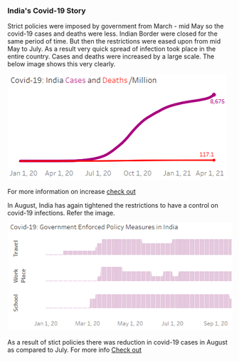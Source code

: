 ### India's Covid-19 Story

Strict policies were imposed by government from March - mid May so the covid-19 cases and deaths were less. Indian Border were closed for the same period of time. But then the restrictions were eased upon from mid May to July. As a result very quick spread of infection took place in the entire country. Cases and deaths were increased by a large scale. The below image shows this very clearly.

![alt text](https://github.com/VaishnaveeSharma/India/blob/main/indiaPM.PNG "Covid-19 cases and deaths per million")

For more information on increase [check out]("https://www.bbc.com/news/world-asia-india-53969118")

In August, India has again tightened the restrictions to have a control on covid-19 infections. Refer the image.

![alt text](https://github.com/VaishnaveeSharma/India/blob/main/govpolicyindia.PNG "policy tightened")

As a result of stict policies there was reduction in covid-19 cases in August as compared to July. For more info [Check out](https://timesofindia.indiatimes.com/india/coronavirus-in-india-august-turn-growth-in-active-cases-slows/articleshow/77492750.cms)
